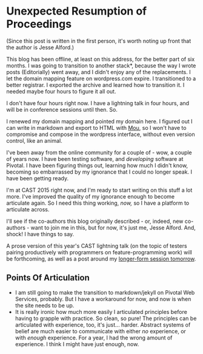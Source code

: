 # Unexpected Resumption of Proceedings
(Since this post is written in the first person, it's worth noting up front that the author is Jesse Alford.)

This blog has been offline, at least on this address, for the better part of six months. I was going to transition to another stack*, because the way I wrote posts (Editorially) went away, and I didn't enjoy any of the replacements. I let the domain mapping feature on wordpress.com expire. I transitioned to a better registrar. I exported the archive and learned how to transition it. I needed maybe four hours to figure it all out.

I don't have four hours right now. I have a lightning talk in four hours, and will be in conference sessions until then. So.

I renewed my domain mapping and pointed my domain here. I figured out I can write in markdown and export to HTML with [Mou](http://25.io/mou/), so I won't have to compromise and compose in the wordpress interface, without even version control, like an animal.

I've been away from the online community for a couple of - wow, a couple of years now. I have been testing software, and _developing_ software at Pivotal. I have been figuring things out, learning how much I didn't know, becoming so embarrassed by my ignorance that I could no longer speak. I have been getting ready.

I'm at CAST 2015 right now, and I'm ready to start writing on this stuff a lot more. I've improved the quality of my ignorance enough to become articulate again. So I need this thing working, _now,_ so I have a platform to articulate across.

I'll see if the co-authors this blog originally described - or, indeed, new co-authors - want to join me in this, but for now, it's just me, Jesse Alford. And, shock! I have things to say.

A prose version of this year's CAST lightning talk (on the topic of testers pairing productively with programmers on feature-programming work) will be forthcoming, as well as a post around my [longer-form session tomorrow](http://cast2015.sched.org/event/8273734a3e67438e5c93b5367033c2b2#.VcEIIpNViko).

## Points Of Articulation
- I am still going to make the transition to markdown/jekyll on Pivotal Web Services, probably. But I have a workaround for now, and now is when the site needs to be up.
- It is really ironic how much more easily I articulated principles before having to grapple with practice. So clean, so pure! The principles can be articulated with experience, too, it's just... harder. Abstract systems of belief are much easier to communicate with either _no_ experience, or with _enough_ experience. For a year, I had the wrong amount of experience. I think I might have just enough, now.